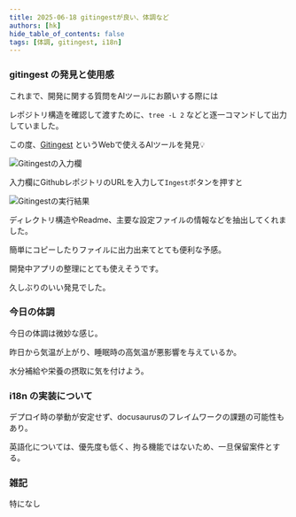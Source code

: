 ```yaml
---
title: 2025-06-18 gitingestが良い、体調など
authors: [hk]
hide_table_of_contents: false
tags: [体調, gitingest, i18n]
---
```


### gitingest の発見と使用感


これまで、開発に関する質問をAIツールにお願いする際には

レポジトリ構造を確認して渡すために、`tree -L 2` などと逐一コマンドして出力していました。

この度、[Gitingest](https://gitingest.com/) というWebで使えるAIツールを発見💡

<!-- truncate -->

![Gitingestの入力欄](/img/gitingest_1.png)

入力欄にGithubレポジトリのURLを入力して`Ingest`ボタンを押すと

![Gitingestの実行結果](/img/gitingest_2.png)

ディレクトリ構造やReadme、主要な設定ファイルの情報などを抽出してくれました。

簡単にコピーしたりファイルに出力出来てとても便利な予感。

開発中アプリの整理にとても使えそうです。

久しぶりのいい発見でした。


### 今日の体調

今日の体調は微妙な感じ。

昨日から気温が上がり、睡眠時の高気温が悪影響を与えているか。

水分補給や栄養の摂取に気を付けよう。



### i18n の実装について

デプロイ時の挙動が安定せず、docusaurusのフレイムワークの課題の可能性もあり。

英語化については、優先度も低く、拘る機能ではないため、一旦保留案件とする。



### 雑記

特になし